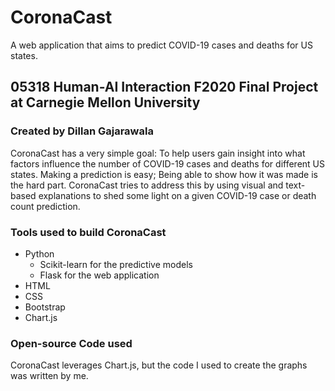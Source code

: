 # CoronaCast
A web application that aims to predict COVID-19 cases and deaths for US states.

## 05318 Human-AI Interaction F2020 Final Project at Carnegie Mellon University
### Created by Dillan Gajarawala

CoronaCast has a very simple goal: To help users gain insight into what factors influence the number of COVID-19 cases
and deaths for different US states. Making a prediction is easy; Being able to show how it was made is the hard part.
CoronaCast tries to address this by using visual and text-based explanations to shed some light on a given COVID-19
case or death count prediction.

### Tools used to build CoronaCast

- Python
    - Scikit-learn for the predictive models
    - Flask for the web application
- HTML
- CSS
- Bootstrap
- Chart.js

### Open-source Code used

CoronaCast leverages Chart.js, but the code I used to create the graphs was written by me. 